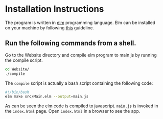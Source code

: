 # Installation Instructions

The program is written in [elm](https://elm-lang.org/) programming language.
Elm can be installed on your machine by following
[this](https://guide.elm-lang.org/install/elm.html) guideline.

## Run the following commands from a shell.
Go to the Website directory and compile elm program
to main.js by running the compile script.

```bash
cd Website/
./compile
```

The `compile` script is actually a bash script containing the
following code:

```bash
#!/bin/bash
elm make src/Main.elm --output=main.js
```

As can be seen the elm code is compiled to javascript.
`main.js` is invoked in the `index.html` page.
Open `index.html` in a browser to see the app.
